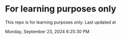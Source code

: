 # For learning purposes only
This repo is for learning purposes only.
Last updated at

Monday, September 23, 2024 6:25:30 PM

